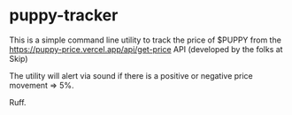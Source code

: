 # puppy-tracker

This is a simple command line utility to track the price of $PUPPY from the https://puppy-price.vercel.app/api/get-price API (developed by the folks at Skip)

The utility will alert via sound if there is a positive or negative price movement => 5%. 

Ruff.
